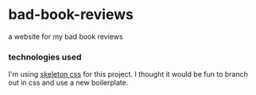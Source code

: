 # bad-book-reviews
a website for my bad book reviews

### technologies used
I'm using [skeleton css](http://getskeleton.com) for this project. I thought it would be fun to branch out in css and use a new boilerplate. 
